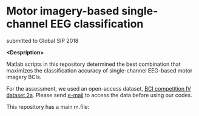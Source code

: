 # Motor imagery-based single-channel EEG classification
submitted to Global SIP 2018

__\<Despription\>__

Matlab scripts in this repository determined the best combination that maximizes the classification accuracy of single-channel EEG-based motor imagery BCIs.

For the assessment, we used an open-access dataset, <a href="http://www.bbci.de/competition/iv/#datasets" target="_blank">BCI competition IV dataset 2a</a>.
Please send <a href="http://www.bbci.de/competition/iv/#download" target="_blank">e-mail</a> to access the data before using our codes.

This repository has a main m.file:
